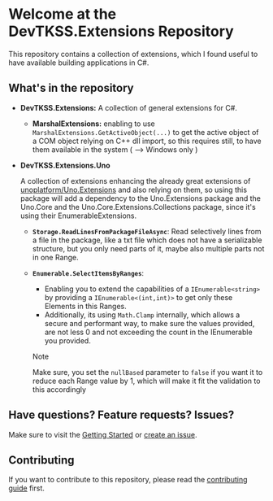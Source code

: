 # Welcome at the DevTKSS.Extensions Repository

This repository contains a collection of extensions, which I found useful to have available building applications in C#.

## What's in the repository

- **DevTKSS.Extensions:** A collection of general extensions for C#.
  - **MarshalExtensions:** enabling to use `MarshalExtensions.GetActiveObject(...)` to get the active object of a COM object relying on C++ dll import, so this requires still, to have them available in the system ( --> Windows only )

- **DevTKSS.Extensions.Uno**

  A collection of extensions enhancing the already great extensions of [unoplatform/Uno.Extensions](https://github.com/unoplatform/uno.extensions) and also relying on them, so using this package will add a dependency to the Uno.Extensions package and the Uno.Core and the Uno.Core.Extensions.Collections package, since it's using their EnumerableExtensions.

  - **`Storage.ReadLinesFromPackageFileAsync`**: Read selectively lines from a file in the package, like a txt file which does not have a serializable structure, but you only need parts of it, maybe also multiple parts not in one Range.
  - **`Enumerable.SelectItemsByRanges`**:
    - Enabling you to extend the capabilities of a `IEnumerable<string>` by providing a `IEnumerable<(int,int)>` to get only these Elements in this Ranges.
    - Additionally, its using `Math.Clamp` internally, which allows a secure and performant way, to make sure the values provided, are not less 0 and not exceeding the count in the IEnumerable you provided.

    > [!NOTE]
    > Make sure, you set the `nullBased` parameter to `false` if you want it to reduce each Range value by 1, which will make it fit the validation to this accordingly

## Have questions? Feature requests? Issues?

Make sure to visit the [Getting Started](docs/articles/getting-started.md) or [create an issue](https://github.com/DevTKSS/DevTKSS.Extensions/issues).

## Contributing

If you want to contribute to this repository, please read the [contributing guide](CONTRIBUTING.md) first.
